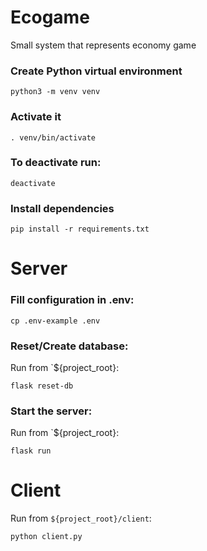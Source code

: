 # Ecogame
Small system that represents economy game

### Create Python virtual environment 
```
python3 -m venv venv
```
### Activate it
```
. venv/bin/activate
```
### To deactivate run:
```
deactivate
```
### Install dependencies
```
pip install -r requirements.txt
```
# Server
### Fill configuration in .env:
```
cp .env-example .env
```
### Reset/Create database:
Run from `${project_root}: 
```
flask reset-db
```
### Start the server:
Run from `${project_root}: 
```
flask run
```
# Client
Run from `${project_root}/client`:
```
python client.py
```
